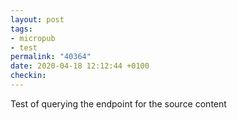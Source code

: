 ```yaml
---
layout: post
tags:
- micropub
- test
permalink: "40364"
date: 2020-04-18 12:12:44 +0100
checkin:  
---
```


Test of querying the endpoint for the source content